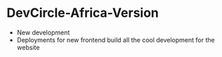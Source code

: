 # DevCircle-Africa-Version
- New development
- Deployments for new frontend build
all the cool development for the website
